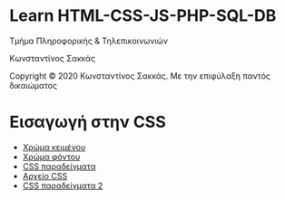 <html>
<body>
<h1> Learn HTML-CSS-JS-PHP-SQL-DB</h1>
<p> Τμήμα Πληροφορικής & Τηλεπικοινωνιών </p>
<p> Κωνσταντίνος Σακκάς</p>
  <p>Copyright © 2020 Κωνσταντίνος Σακκάς. Με την επιφύλαξη παντός δικαιώματος</p>
  <h1></h1>

<h1>Εισαγωγή στην CSS</h1>
<ul>

<li><a href="./Code greek/style_color.html" target="_blank">Χρώμα κειμένου </a></li>
<li><a href="./Code greek/background_color.html" target="_blank">Χρώμα φόντου </a></li>
<li><a href="./Code greek/css.html" target="_blank">CSS παραδείγματα </a></li>
<li><a href="./Code greek/styles.css" target="_blank">Αρχείο CSS </a></li>
<li><a href="./Code greek/css2.css" target="_blank">CSS παραδείγματα 2 </a></li>


</ul>
</body>
</html>

